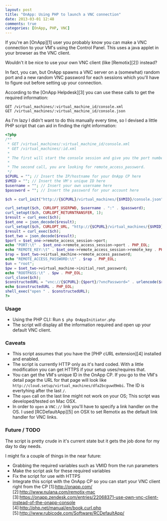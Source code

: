 ```yaml
---
layout: post
title: "OnApp: Using PHP to launch a VNC connection"
date: 2013-03-01 12:48
comments: true
categories: [OnApp, PHP, VNC]
---
```


If you're an [OnApp][1] user you probably know you can make a VNC connection to your VM's using the Control Panel.
This uses a java applet in your browser as the VNC client.

Wouldn't it be nice to use your own VNC client (like [Remotix][2]) instead?

In fact, you can, but OnApp spawns a VNC server on a (somewhat) random port and a new random VNC password for each sessions which you'll have to figure out before setting up your connection. 

According to the [OnApp Helpdesk][3] you can use these calls to get the required information:
	GET /virtual_machines/:virtual_machine_id/console.xml
	GET /virtual_machines/:virtual_machine_id/console.json
As I'm lazy I didn't want to do this manually every time, so I devised a little PHP script that can aid in finding the right information:

``` php OnApp VNC Initiator
<?php
/**
 * GET /virtual_machines/:virtual_machine_id/console.xml
 * GET /virtual_machines/:id.xml
 *
 * The first will start the console session and give you the port number to connect to.
 *
 * The second call, you are looking for remote_access_password.
 */
$CPURL = ""; // Insert the IP/hostname for your OnApp CP here
$VMID = ""; // Insert the VM's unique ID here
$username = ""; // Insert your own username here
$password = ""; // Insert the password for your account here

$ch = curl_init("http://{$CPURL}/virtual_machines/{$VMID}/console.json");

curl_setopt($ch, CURLOPT_USERPWD, $username . ":" . $password);
curl_setopt($ch, CURLOPT_RETURNTRANSFER, 1);
$result = curl_exec($ch);
$set_one = json_decode($result);
curl_setopt($ch, CURLOPT_URL, "http://{$CPURL}/virtual_machines/{$VMID}.json");
$result = curl_exec($ch);
$set_two = json_decode($result);
$port = $set_one->remote_access_session->port;
echo "PORT:\t" . $set_one->remote_access_session->port . PHP_EOL;
echo "REMOTE_KEY:\t" . $set_one->remote_access_session->remote_key . PHP_EOL;
$rap = $set_two->virtual_machine->remote_access_password;
echo "REMOTE_ACCESS_PASSWORD:\t" . $rap . PHP_EOL;
$un = "root";
$pw = $set_two->virtual_machine->initial_root_password;
echo "ROOTPASS:\t" . $pw . PHP_EOL;
curl_close($ch);
$constructedURL = "vnc://{$CPURL}:{$port}/?vncPassword=" . urlencode($rap);
echo $constructedURL . PHP_EOL;
shell_exec("open " . $constructedURL);
?>
```

### Usage
* Using the PHP CLI: Run `$ php OnAppInitiator.php`
* The script will display all the information required and open up your default VNC client.

### Caveats
* This script assumes that you have the [PHP cURL extension][4] installed and enabled.
* The script is currently HTTP only as it's hard coded. With a little modification you can get HTTPS if your setup uses/requires that.
* You can get the VM's unique ID in the OnApp CP. If you go to the VM's detail page the URL for that page will look like `http://cloud.setup/virtual_machines/dfa2bcguwd9mbi`. The ID is evertyhing after the last `/`.
* The `open` call on the last line might not work on your OS; This script was developed/tested on Mac OSX.
* In order to `open` a `VNC://` link you'll have to specify a link handler on the OS. I used [RCDefaultApp][5] on OSX to set Remotix as the default link handler for VNC links.

### Future / TODO
The script is pretty crude in it's current state but it gets the job done for my day to day needs.

I might fix a couple of things in the near future:

* Grabbing the required variables such as VMID from the run parameters
* Make the script ask for these required variables
* Fix the script for use with HTTPS
* Integrate this script with the OnApp CP so you can start your VNC client right from the CP
[1]:http://onapp.com/
[2]:http://www.nulana.com/remotix-mac
[3]:https://onapp.zendesk.com/entries/22068371-use-own-vnc-client-instead-of-the-onapp-console
[4]:http://php.net/manual/en/book.curl.php
[5]:http://www.rubicode.com/Software/RCDefaultApp/